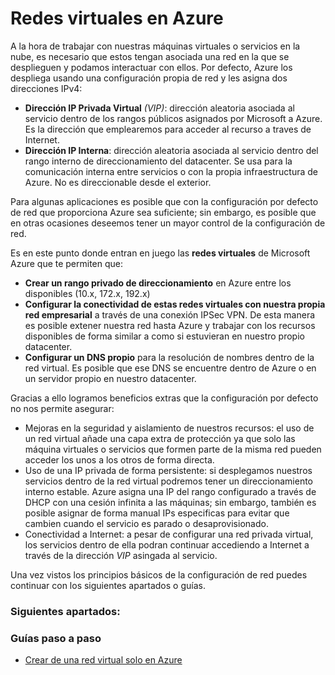 # Redes virtuales en Azure

A la hora de trabajar con nuestras máquinas virtuales o servicios en la nube, es necesario que estos tengan asociada una red en la que se desplieguen y podamos interactuar con ellos. Por defecto, Azure los despliega usando una configuración propia de red y les asigna dos direcciones IPv4:

- **Dirección IP Privada Virtual** *(VIP)*: dirección aleatoria asociada al servicio dentro de los rangos públicos asignados por Microsoft a Azure. Es la dirección que emplearemos para acceder al recurso a traves de Internet. 
- **Dirección IP Interna**: dirección aleatoria asociada al servicio dentro del rango interno de direccionamiento del datacenter. Se usa para la comunicación interna entre servicios o con la propia infraestructura de Azure. No es direccionable desde el exterior.

Para algunas aplicaciones es posible que con la configuración por defecto de red que proporciona Azure sea suficiente; sin embargo, es posible que en otras ocasiones deseemos tener un mayor control de la configuración de red. 

Es en este punto donde entran en juego las **redes virtuales** de Microsoft Azure que te permiten que:

- **Crear un rango privado de direccionamiento** en Azure entre los disponibles (10.x, 172.x, 192.x)
- **Configurar la conectividad de estas redes virtuales con nuestra propia red empresarial** a través de una conexión IPSec VPN. De esta manera es posible extener nuestra red hasta Azure y trabajar con los recursos disponibles de forma similar a como si estuvieran en nuestro propio datacenter.
- **Configurar un DNS propio** para la resolución de nombres dentro de la red virtual. Es posible que ese DNS se encuentre dentro de Azure o en un servidor propio en nuestro datacenter.

Gracias a ello logramos beneficios extras que la configuración por defecto no nos permite asegurar:

- Mejoras en la seguridad y aislamiento de nuestros recursos: el uso de un red virtual añade una capa extra de protección ya que solo las máquina virtuales o servicios que formen parte de la misma red pueden acceder los unos a los otros de forma directa. 
- Uso de una IP privada de forma persistente: si desplegamos nuestros servicios dentro de la red virtual podremos tener un direccionamiento interno estable. Azure asigna una IP del rango configurado a través de DHCP con una cesión infinita a las máquinas; sin embargo, también es posible asignar de forma manual IPs especificas para evitar que cambien cuando el servicio es parado o desaprovisionado.
- Conectividad a Internet: a pesar de configurar una red privada virtual, los servicios dentro de ella podran continuar accediendo a Internet a través de la dirección *VIP* asingada al servicio. 

Una vez vistos los principios básicos de la configuración de red puedes continuar con los siguientes apartados o guías. 

### Siguientes apartados: 


### Guías paso a paso 
- [Crear de una red virtual solo en Azure](networking-create-virtualNetwork-cloud.md "Crear una red virtual solo en Azure") 

